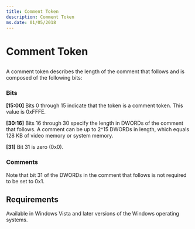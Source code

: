 ```yaml
---
title: Comment Token
description: Comment Token
ms.date: 01/05/2018
---
```


# Comment Token


## <span id="ddk_comment_token_gg"></span><span id="DDK_COMMENT_TOKEN_GG"></span>


A comment token describes the length of the comment that follows and is composed of the following bits:

### <span id="bits"></span><span id="BITS"></span>Bits

<span id="_15_00_"></span>**\[15:00\]**
Bits 0 through 15 indicate that the token is a comment token. This value is 0xFFFE.

<span id="_30_16_"></span>**\[30:16\]**
Bits 16 through 30 specify the length in DWORDs of the comment that follows. A comment can be up to 2^15 DWORDs in length, which equals 128 KB of video memory or system memory.

<span id="_31_"></span>**\[31\]**
Bit 31 is zero (0x0).

### <span id="comments"></span><span id="COMMENTS"></span>Comments

Note that bit 31 of the DWORDs in the comment that follows is not required to be set to 0x1.

## <span id="Requirements"></span><span id="requirements"></span><span id="REQUIREMENTS"></span>Requirements


Available in Windows Vista and later versions of the Windows operating systems.

 

 





